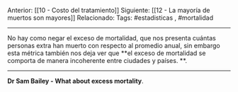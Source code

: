 Anterior: [[10 - Costo del tratamiento]]
Siguiente: [[12 - La mayoría de muertos son mayores]]
Relacionado:
Tags: #estadisticas , #mortalidad

-----------------------------------------------------------------

No hay como negar el exceso de mortalidad, que nos presenta cuántas personas extra han muerto con respecto al promedio anual, sin embargo esta métrica también nos deja ver que **el exceso de mortalidad se comporta de manera incoherente entre ciudades y países. **. 

------------------------------------------------------------------
**Dr Sam Bailey - What about excess mortality**.


